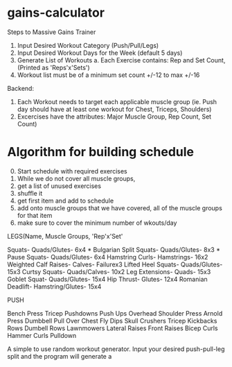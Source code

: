 # gains-calculator

Steps to Massive Gains Trainer

1. Input Desired Workout Category (Push/Pull/Legs)
2. Input Desired Workout Days for the Week (default 5 days)
3. Generate List of Workouts
	a. Each Exercise contains: Rep and Set Count, (Printed as 'Reps'x'Sets')
4. Workout list must be of a minimum set count +/-12 to max +/-16 

Backend:
1. Each Workout needs to target each applicable muscle group (ie. Push day should have at least one workout for Chest, Triceps, Shoulders) 
2. Excercises have the attributes: Major Muscle Group, Rep Count, Set Count)


# Algorithm for building schedule
0. Start schedule with required exercises
1. While we do not cover all muscle groups,
2.   get a list of unused exercises
3.   shuffle it
4.   get first item and add to schedule
5.   add onto muscle groups that we have covered, all of the muscle groups for that item
6. make sure to cover the minimum number of wkouts/day



LEGS(Name, Muscle Groups, 'Rep'x'Set'

Squats- Quads/Glutes- 6x4 *
Bulgarian Split Squats- Quads/Glutes- 8x3 *
Pause Squats- Quads/Glutes- 6x4
Hamstring Curls- Hamstrings- 16x2
Weighted Calf Raises- Calves- Failurex3
Lifted Heel Squats- Quads/Glutes- 15x3
Curtsy Squats- Quads/Calves- 10x2
Leg Extensions- Quads- 15x3
Goblet Squat- Quads/Glutes- 15x4
Hip Thrust- Glutes- 12x4
Romanian Deadlift- Hamstring/Glutes- 15x4











PUSH

Bench Press
Tricep Pushdowns
Push Ups
Overhead Shoulder Press
Arnold Press
Dumbbell Pull Over
Chest Fly
Dips
Skull Crushers
Tricep Kickbacks
Rows
Dumbell Rows
Lawnmowers
Lateral Raises
Front Raises
Bicep Curls
Hammer Curls
Pulldown

A simple to use random workout generator. Input your desired push-pull-leg split and the program will generate a 
